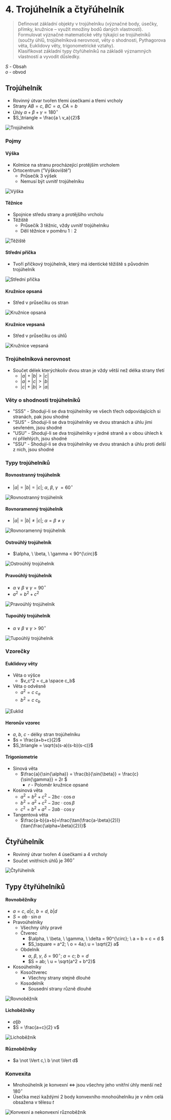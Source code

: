# 4. Trojúhelník a čtyřúhelník

> Definovat základní objekty v trojúhelníku (význačné body, úsečky, přímky, kružnice – využít množiny bodů daných vlastností). \
> Formulovat význačné matematické věty týkající se trojúhelníků (součty úhlů, trojúhelníková nerovnost, věty o shodnosti, Pythagorova věta, Euklidovy věty, trigonometrické vztahy). \
> Klasifikovat základní typy čtyřúhelníků na základě významných vlastností a vyvodit důsledky.

$S$ - Obsah \
$o$ - obvod

## Trojúhelník

- Rovinný útvar tvořen třemi úsečkami a třemi vrcholy
- Strany $AB = c$, $BC = a$, $CA = b$
- Úhly $\alpha + \beta + \gamma = 180^{\circ}$
- $S_\triangle = \frac{a \ v_a}{2}$

![Trojúhelník](./trojuhelnik.png)

### Pojmy

#### Výška

- Kolmice na stranu procházející protějším vrcholem
- Ortocentrum (”Výškoviště”)
  - Průsečík 3 výšek
  - Nemusí být uvnitř trojúhelníku

![Výška](./vyska.png)

#### Těžnice

- Spojnice středu strany a protějšího vrcholu
- Těžiště
  - Průsečík 3 těžnic, vždy uvnitř trojúhelníku
  - Dělí těžnice v poměru $1:2$

![Těžiště](./teziste.png)

#### Střední příčka

- Tvoří příčkový trojúhelník, který má identické těžiště s původním trojúhelník

![Střední příčka](./stredni_pricka.png)

#### Kružnice opsaná

- Střed v průsečíku os stran

![Kružnice opsaná](./kruznice_opsana.png)

#### Kružnice vepsaná

- Střed v průsečíku os úhlů

![Kružnice vepsaná](./kruznice_vepsana.png)

### Trojúhelníková nerovnost

- Součet délek kterýchkoliv dvou stran je vždy větší než délka strany třetí
  - $|a|+|b| > |c|$
  - $|a|+|c| > |b|$
  - $|c|+|b| > |a|$

### Věty o shodnosti trojúhelníků

- "SSS" - Shodují-li se dva trojúhelníky ve všech třech odpovídajících si stranách, pak jsou shodné
- "SUS" - Shodují-li se dva trojúhelníky ve dvou stranách a úhlu jimi sevřeném, jsou shodné
- "USU" - Shodují-li se dva trojúhelníky v jedné straně a v obou úhlech k ní přilehlých, jsou shodné
- "SSU" - Shodují-li se dva trojúhelníky ve dvou stranách a úhlu proti delší z nich, jsou shodné

### Typy trojúhelníků

#### Rovnostranný trojúhelník

- $|a|=|b|=|c|;\ \alpha ,\ \beta, \ \gamma \ = 60^{\circ}$

![Rovnostranný trojúhelník](./rovnostranny_trojuhelnik.png)

#### Rovnoramenný trojúhelník

- $|a|=|b| \neq |c|; \ \alpha =\beta \neq \gamma$

![Rovnoramenný trojúhelník](./rovnoramenny_trojuhelnik.png)

#### Ostroúhlý trojúhelník

- $\alpha, \ \beta, \ \gamma < 90^{\circ}$

![Ostroúhlý trojúhelník](./ostrouhly_trojuhelnik.png)

#### Pravoúhlý trojúhelník

- $\alpha \lor \beta \lor \gamma = 90^{\circ}$
- $a^2 = b^2 + c^2$

![Pravoúhlý trojúhelník](./pravouhly_trojuhelnik.png)

#### Tupoúhlý trojúhelník

- $\alpha \lor \beta \lor \gamma > 90^{\circ}$

![Tupoúhlý trojúhelník](./tupouhly_trojuhelnik.png)

### Vzorečky

#### Euklidovy věty

- Věta o výšce
  - $v_c^2 = c_a \space c_b$
- Věta o odvěsně
  - $a^2 = c \ c_a$
  - $b^2=c \ c_b$

![Euklid](./euklid.png)

#### Heronův vzorec

- $a$, $b$, $c$ - délky stran trojúhelníku
- $s = \frac{a+b+c}{2}$
- $S_\triangle = \sqrt{s(s-a)(s-b)(s-c)}$

#### Trigoniometrie

- Sinová věta
  - $\frac{a}{\sin{\alpha}} = \frac{b}{\sin{\beta}} = \frac{c}{\sin{\gamma}} = 2r $
    - $r$ - Poloměr kružnice opsané
- Kosinová věta
  - $a^2 = b^2 + c^2 - 2bc \cdot \cos{\alpha}$
  - $b^2 = a^2 + c^2 - 2ac \cdot \cos{\beta}$
  - $c^2 = b^2 + a^2 - 2ab \cdot \cos{\gamma}$
- Tangentová věta
  - $\frac{a-b}{a+b}=\frac{\tan(\frac{a-\beta}{2})}{\tan(\frac{\alpha+\beta}{2})}$

## Čtyřúhelník

- Rovinný útvar tvořen 4 úsečkami a 4 vrcholy
- Součet vnitřních úhlů je $360^{\circ}$

![Čtyřúhelník](./ctyruhelnik.png)

## Typy čtyřúhelníků

#### Rovnoběžníky

- $a = c, \ a|c, \ b = d, \ b|d$
- $S = ab \cdot \sin{\alpha}$
- Pravoúhelníky
  - Všechny úhly pravé
  - Čtverec
    - $\alpha, \ \beta, \ \gamma, \ \delta = 90^{\circ}; \ a = b = c = d $
    - $S_\square = a^2; \ o = 4a;\ u = \sqrt{2} a$
  - Obdelník
    - $\alpha,\ \beta,\ \gamma,\ \delta = 90^{\circ} ; \ a = c; \ b = d$
    - $S = ab; \ u = \sqrt{a^2 + b^2}$
- Kosoúhelníky
  - Kosočtverec
    - Všechny strany stejně dlouhé
  - Kosodelník
    - Sousední strany různě dlouhé

![Rovnoběžník](./rovnobeznik.png)

#### Lichoběžníky

- $a\|b$
- $S = \frac{a+c}{2} v$

![Lichoběžník](./lichobeznik.png)

#### Různoběžníky

- $a \not \Vert c,\ b \not \Vert d$

### Konvexita

- Mnohoúhelník je konvexní $\iff$ jsou všechny jeho vnitřní úhly menší než $180^{\circ}$
- Úsečka mezi každými 2 body konvexního mnohoúhelníku je v něm celá obsažena v tělesu $t$

![Konvexní a nekonvexní různoběžník](./konvexita.png)
